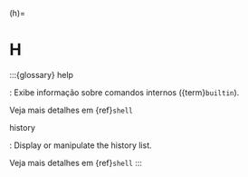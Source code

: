 (h)=

# H

:::{glossary}
help

: Exibe informação sobre comandos internos ({term}`builtin`).

  Veja mais detalhes em {ref}`shell`

history

: Display or manipulate the history list.

  Veja mais detalhes em {ref}`shell`
:::
